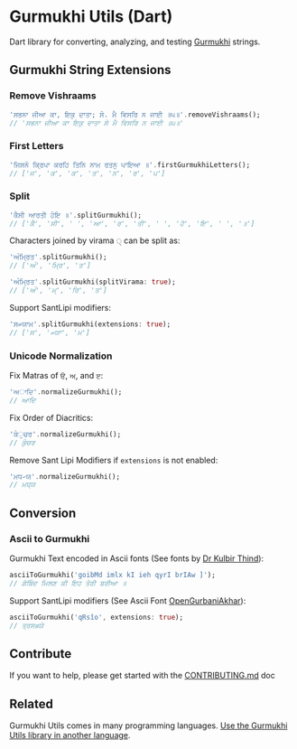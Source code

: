 # Gurmukhi Utils (Dart)

Dart library for converting, analyzing, and testing [Gurmukhi](https://en.wikipedia.org/wiki/Gurmukhi) strings.

## Gurmukhi String Extensions

### Remove Vishraams
```dart
'ਸਭਨਾ ਜੀਆ ਕਾ, ਇਕੁ ਦਾਤਾ; ਸੋ. ਮੈ ਵਿਸਰਿ ਨ ਜਾਈ ॥੫॥'.removeVishraams();
// 'ਸਭਨਾ ਜੀਆ ਕਾ ਇਕੁ ਦਾਤਾ ਸੋ ਮੈ ਵਿਸਰਿ ਨ ਜਾਈ ॥੫॥'
```

### First Letters
```dart
'ਜਿਸਨੋ ਕ੍ਰਿਪਾ ਕਰਹਿ ਤਿਨਿ ਨਾਮ ਰਤਨੁ ਪਾਇਆ ॥'.firstGurmukhiLetters();
// ['ਜ', 'ਕ', 'ਕ', 'ਤ', 'ਨ', 'ਰ', 'ਪ']
```

### Split
```dart
'ਕੈਸੀ ਆਰਤੀ ਹੋਇ ॥'.splitGurmukhi();
// ['ਕੈ', 'ਸੀ', ' ', 'ਆ', 'ਰ', 'ਤੀ', ' ', 'ਹੋ', 'ਇ', ' ', '॥']
```
Characters joined by virama `੍` can be split as:
```dart
'ਅੰਮ੍ਰਿਤ'.splitGurmukhi();
// ['ਅੰ', 'ਮ੍ਰਿ', 'ਤ']
```
```dart
'ਅੰਮ੍ਰਿਤ'.splitGurmukhi(splitVirama: true);
// ['ਅੰ', 'ਮ੍', 'ਰਿ', 'ਤ']
```
Support SantLipi modifiers:
```dart
'ਸ꠴ਯਾਮ'.splitGurmukhi(extensions: true);
// ['ਸ', '꠴ਯਾ', 'ਮ']
```

### Unicode Normalization
Fix Matras of `ੳ`, `ਅ`, and `ੲ`:
```dart
'ਅਾਦਿ'.normalizeGurmukhi();
// ਆਦਿ
```
Fix Order of Diacritics:
```dart
'ਕੰੁਚਰ'.normalizeGurmukhi();
// ਕੁੰਚਰ
```
Remove Sant Lipi Modifiers if `extensions` is not enabled:
```dart
'ਮਧ꠳ਯ'.normalizeGurmukhi();
// ਮਧ੍ਯ
```

## Conversion

### Ascii to Gurmukhi
Gurmukhi Text encoded in Ascii fonts (See fonts by [Dr Kulbir Thind](https://www.gurbanifiles.net/other/Fonts_TT.zip)):
```dart
asciiToGurmukhi('goibMd imlx kI ieh qyrI brIAw ]');
// ਗੋਬਿੰਦ ਮਿਲਣ ਕੀ ਇਹ ਤੇਰੀ ਬਰੀਆ ॥
```
Support SantLipi modifiers (See Ascii Font [OpenGurbaniAkhar](https://github.com/gurbaninow/gurmukhi-fonts.git)):
```dart
asciiToGurmukhi('qRsîo', extensions: true);
// ਤ੍ਰਸ꠵ਯੋ
```

## Contribute

If you want to help, please get started with the [CONTRIBUTING.md](CONTRIBUTING.md) doc

## Related

Gurmukhi Utils comes in many programming languages. [Use the Gurmukhi Utils library in another language](/README.md).
